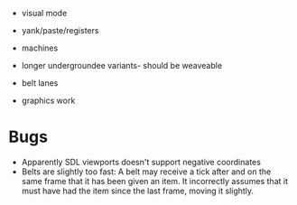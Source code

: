 - visual mode
- yank/paste/registers

- machines
- longer undergroundee variants- should be weaveable
- belt lanes
- graphics work


# Bugs

- Apparently SDL viewports doesn't support negative coordinates
- Belts are slightly too fast:
  A belt may receive a tick after and on the same frame that
  it has been given an item.
  It incorrectly assumes that it must have had the item since
  the last frame, moving it slightly.
